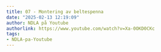 ```yaml
---
title: 07 - Montering av beltespenna
date: "2025-02-13 12:19:09"
author: NDLA på Youtube
authorlink: https://www.youtube.com/watch?v=Xa-0OKD0CKc
tags:
- NDLA-pa-Youtube
---
```

